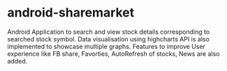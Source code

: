 # android-sharemarket
Android Application to search and view stock details corresponding to searched stock symbol. Data visualisation using highcharts API is also implemented to showcase multiple graphs. Features to improve User experience like FB share, Favorties, AutoRefresh of stocks, News  are also added.
